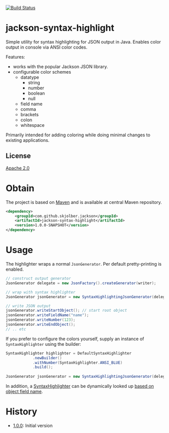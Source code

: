 [![Build Status](https://travis-ci.org/skjolber/jackson-syntax-highlight.svg?branch=master)](https://travis-ci.org/skjolber/jackson-syntax-highlight)

# jackson-syntax-highlight
Simple utility for syntax highlighting for JSON output in Java. Enables color output in console via ANSI color codes.

Features: 
  * works with the popular Jackson JSON library.
  * configurable color schemes
     * datatype
       * string
       * number
       * boolean
       * null
     * field name
     * comma
     * brackets
     * colon
     * whitespace

Primarily intended for adding coloring while doing minimal changes to existing applications.

## License
[Apache 2.0]

# Obtain
The project is based on [Maven] and is available at central Maven repository.

```xml
<dependency>
    <groupId>com.github.skjolber.jackson</groupId>
    <artifactId>jackson-syntax-highlight</artifactId>
    <version>1.0.0-SNAPSHOT</version>
</dependency>
```

# Usage
The highlighter wraps a normal `JsonGenerator`. Per default pretty-printing is enabled.

```java
// construct output generator
JsonGenerator delegate = new JsonFactory().createGenerator(writer);

// wrap with syntax highlighter
JsonGenerator jsonGenerator = new SyntaxHighlightingJsonGenerator(delegate);

// write JSON output
jsonGenerator.writeStartObject(); // start root object
jsonGenerator.writeFieldName("name");
jsonGenerator.writeNumber(123);
jsonGenerator.writeEndObject();
// .. etc
```
If you prefer to configure the colors yourself, supply an instance of `SyntaxHighlighter` using the builder:

```java
SyntaxHighlighter highlighter = DefaultSyntaxHighlighter
			.newBuilder()
			.withNumber(SyntaxHighlighter.ANSI_BLUE)
			.build();
		
JsonGenerator jsonGenerator = new SyntaxHighlightingJsonGenerator(delegate, highlighter);
```

In addition, a [SyntaxHighlighter] can be dynamically looked up [based on object field name](src/main/java/com/github/skjolber/jackson/jsh/SyntaxHighlighterResolver).

# History

 - [1.0.0]: Initial version

[Apache 2.0]:          	http://www.apache.org/licenses/LICENSE-2.0.html
[issue-tracker]:       	https://github.com/skjolber/jackson-syntax-highlight/issues
[Maven]:                http://maven.apache.org/
[1.0.0]:				https://github.com/skjolber/jackson-syntax-highlight/releases/tag/jackson-syntax-highlight-1.0.0
[SyntaxHighlighter]:	src/main/java/com/github/skjolber/jackson/jsh/SyntaxHighlighter.java